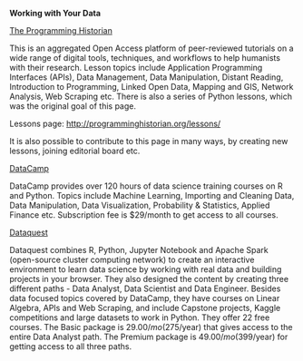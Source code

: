 **Working with Your Data**

[The Programming Historian](http://programminghistorian.org/)

This is an aggregated Open Access platform of peer-reviewed tutorials on a wide range of digital tools, techniques, and workflows to help humanists with their research. Lesson topics include Application Programming Interfaces (APIs), Data Management, Data Manipulation, Distant Reading, Introduction to Programming, Linked Open Data, Mapping and GIS, Network Analysis, Web Scraping etc. There is also a series of Python lessons, which was the original goal of this page. 

Lessons page: http://programminghistorian.org/lessons/

It is also possible to contribute to this page in many ways, by creating new lessons, joining editorial board etc.

[DataCamp](https://www.datacamp.com/home)

DataCamp provides over 120 hours of data science training courses on R and Python. Topics include Machine Learning, Importing and Cleaning Data, Data Manipulation, Data Visualization, Probability & Statistics, Applied Finance etc. 
Subscription fee is $29/month to get access to all courses. 

[Dataquest](https://www.dataquest.io/home)

Dataquest combines R, Python, Jupyter Notebook and Apache Spark (open-source cluster computing network) to create an interactive environment to learn data science by working with real data and building projects in your browser.
They also designed the content by creating three different paths - Data Analyst, Data Scientist and Data Engineer. Besides data focused topics covered by DataCamp, they have courses on Linear Algebra, APIs and Web Scraping, and include Capstone projects, Kaggle competitions and large datasets to work in Python.
They offer 22 free courses. The Basic package is $29.00/mo ($275/year) that gives access to the entire Data Analyst path. The Premium package is $49.00/mo ($399/year) for getting access to all three paths.
